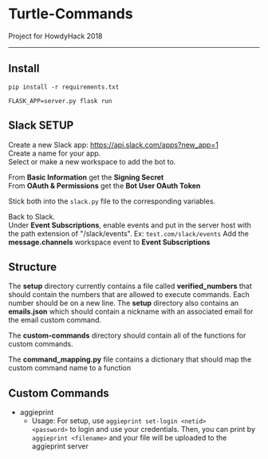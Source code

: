 # Turtle-Commands
Project for HowdyHack 2018

---


## Install 
<code>pip install -r requirements.txt</code>

<code>FLASK_APP=server.py flask run</code>

## Slack SETUP
Create a new Slack app: https://api.slack.com/apps?new_app=1 <br/>
Create a name for your app. <br/>
Select or make a new workspace to add the bot to.

From __Basic Information__ get the **Signing Secret**<br/>
From __OAuth & Permissions__ get the **Bot User OAuth Token**

Stick both into the <code>slack.py</code> file to the corresponding variables.

Back to Slack.<br/>
Under __Event Subscriptions__, enable events and put in the server host with the path extension of "/slack/events". Ex: <code>test.com/slack/events</code>
Add the __message.channels__ workspace event to __Event Subscriptions__

## Structure
The __setup__ directory currently contains a file called __verified_numbers__ that should contain the numbers that are allowed to execute commands. Each number should be on a new line. The __setup__ directory also contains an __emails.json__ which should contain a nickname with an associated email for the email custom command.

The __custom-commands__ directory should contain all of the functions for custom commands.

The __command_mapping.py__ file contains a dictionary that should map the custom command name to a function

## Custom Commands
- aggieprint
    - Usage: For setup, use <code>aggieprint set-login \<netid> \<password></code> to login and use your credentials. Then, you can print by <code>aggieprint \<filename></code> and your file will be uploaded to the aggieprint server